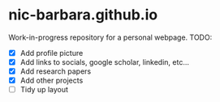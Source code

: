 # nic-barbara.github.io

Work-in-progress repository for a personal webpage. TODO:

- [x] Add profile picture
- [x] Add links to socials, google scholar, linkedin, etc...
- [x] Add research papers
- [x] Add other projects
- [ ] Tidy up layout
